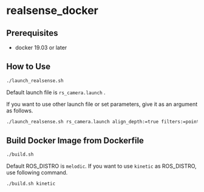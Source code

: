 # realsense_docker

## Prerequisites
- docker 19.03 or later

## How to Use

```sh
./launch_realsense.sh
```

Default launch file is `rs_camera.launch` .

If you want to use other launch file or set parameters, give it as an argument as follows.

```sh
./launch_realsense.sh rs_camera.launch align_depth:=true filters:=pointcloud
```


## Build Docker Image from Dockerfile

```sh
./build.sh
```

Default ROS_DISTRO is `melodic`.
If you want to use `kinetic` as ROS_DISTRO, use following command.

```sh
./build.sh kinetic
```